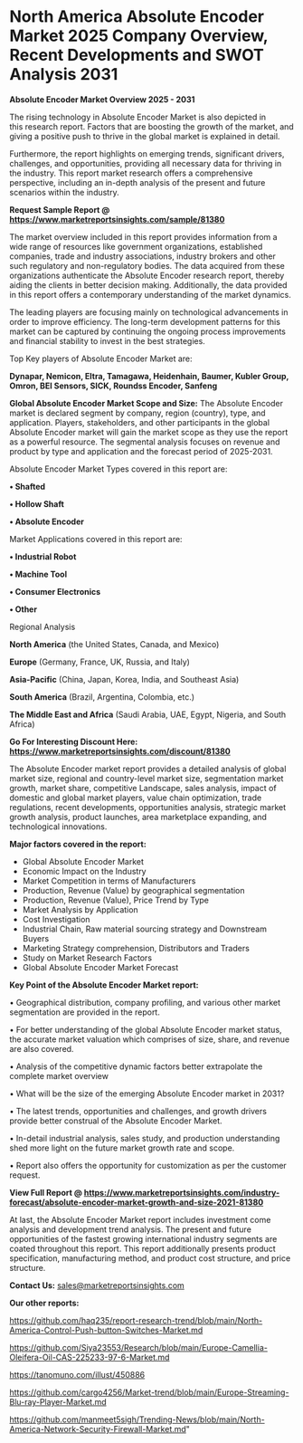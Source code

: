 # North America Absolute Encoder Market 2025 Company Overview, Recent Developments and SWOT Analysis 2031

<Strong> Absolute Encoder Market Overview 2025 - 2031</strong>

The rising technology in Absolute Encoder Market is also depicted in this research report. Factors that are boosting the growth of the market, and giving a positive push to thrive in the global market is explained in detail.

Furthermore, the report highlights on emerging trends, significant drivers, challenges, and opportunities, providing all necessary data for thriving in the industry. This report market research offers a comprehensive perspective, including an in-depth analysis of the present and future scenarios within the industry.

<strong>Request Sample Report @ <a href=https://www.marketreportsinsights.com/sample/81380>https://www.marketreportsinsights.com/sample/81380</a></strong>

The market overview included in this report provides information from a wide range of resources like government organizations, established companies, trade and industry associations, industry brokers and other such regulatory and non-regulatory bodies. The data acquired from these organizations authenticate the Absolute Encoder research report, thereby aiding the clients in better decision making. Additionally, the data provided in this report offers a contemporary understanding of the market dynamics.

The leading players are focusing mainly on technological advancements in order to improve efficiency. The long-term development patterns for this market can be captured by continuing the ongoing process improvements and financial stability to invest in the best strategies.

Top Key players of Absolute Encoder Market are:

<strong>Dynapar, Nemicon, Eltra, Tamagawa, Heidenhain, Baumer, Kubler Group, Omron, BEI Sensors, SICK, Roundss Encoder, Sanfeng</strong>

<strong><b>Global Absolute Encoder Market Scope and Size:</b></strong>
The Absolute Encoder market is declared segment by company, region (country), type, and application. Players, stakeholders, and other participants in the global Absolute Encoder market will gain the market scope as they use the report as a powerful resource. The segmental analysis focuses on revenue and product by type and application and the forecast period of 2025-2031.

Absolute Encoder Market Types covered in this report are:

<strong>• Shafted

• Hollow Shaft

• Absolute Encoder</strong>

Market Applications covered in this report are:

<strong>• Industrial Robot

• Machine Tool

• Consumer Electronics

• Other</strong> 

Regional Analysis

<strong>North America</strong> (the United States, Canada, and Mexico)

<strong>Europe</strong> (Germany, France, UK, Russia, and Italy)

<strong>Asia-Pacific</strong> (China, Japan, Korea, India, and Southeast Asia)

<strong>South America</strong> (Brazil, Argentina, Colombia, etc.)

<strong>The Middle East and Africa</strong> (Saudi Arabia, UAE, Egypt, Nigeria, and South Africa)

<strong>Go For Interesting Discount Here: <a href=https://www.marketreportsinsights.com/discount/81380>https://www.marketreportsinsights.com/discount/81380</a></strong>

The Absolute Encoder market report provides a detailed analysis of global market size, regional and country-level market size, segmentation market growth, market share, competitive Landscape, sales analysis, impact of domestic and global market players, value chain optimization, trade regulations, recent developments, opportunities analysis, strategic market growth analysis, product launches, area marketplace expanding, and technological innovations.

<strong><b>Major factors covered in the report:</b></strong>
<ul>
  <li>Global Absolute Encoder Market </li>
  <li>Economic Impact on the Industry</li>
  <li>Market Competition in terms of Manufacturers</li>
  <li>Production, Revenue (Value) by geographical segmentation</li>
  <li>Production, Revenue (Value), Price Trend by Type</li>
  <li>Market Analysis by Application</li>
  <li>Cost Investigation</li>
  <li>Industrial Chain, Raw material sourcing strategy and Downstream Buyers</li>
  <li>Marketing Strategy comprehension, Distributors and Traders</li>
  <li>Study on Market Research Factors</li>
  <li>Global Absolute Encoder Market Forecast</li>
</ul>

<strong><b>Key Point of the Absolute Encoder Market report:</b></strong>

• Geographical distribution, company profiling, and various other market segmentation are provided in the report.

• For better understanding of the global Absolute Encoder market status, the accurate market valuation which comprises of size, share, and revenue are also covered.

• Analysis of the competitive dynamic factors better extrapolate the complete market overview

• What will be the size of the emerging Absolute Encoder market in 2031?

• The latest trends, opportunities and challenges, and growth drivers provide better construal of the Absolute Encoder Market.

• In-detail industrial analysis, sales study, and production understanding shed more light on the future market growth rate and scope.

• Report also offers the opportunity for customization as per the customer request.

<strong><b>View Full Report @ <a href=https://www.marketreportsinsights.com/industry-forecast/absolute-encoder-market-growth-and-size-2021-81380>https://www.marketreportsinsights.com/industry-forecast/absolute-encoder-market-growth-and-size-2021-81380</a></b></strong>


At last, the Absolute Encoder Market report includes investment come analysis and development trend analysis. The present and future opportunities of the fastest growing international industry segments are coated throughout this report. This report additionally presents product specification, manufacturing method, and product cost structure, and price structure.

<strong>Contact Us:</strong>
sales@marketreportsinsights.com

<strong>Our other reports:</strong>

<a href=https://github.com/haq235/report-research-trend/blob/main/North-America-Control-Push-button-Switches-Market.md>https://github.com/haq235/report-research-trend/blob/main/North-America-Control-Push-button-Switches-Market.md</a>

<a href=https://github.com/Siya23553/Research/blob/main/Europe-Camellia-Oleifera-Oil-CAS-225233-97-6-Market.md>https://github.com/Siya23553/Research/blob/main/Europe-Camellia-Oleifera-Oil-CAS-225233-97-6-Market.md</a>

<a href=https://tanomuno.com/illust/450886>https://tanomuno.com/illust/450886</a>

<a href=https://github.com/cargo4256/Market-trend/blob/main/Europe-Streaming-Blu-ray-Player-Market.md>https://github.com/cargo4256/Market-trend/blob/main/Europe-Streaming-Blu-ray-Player-Market.md</a>

<a href=https://github.com/manmeet5sigh/Trending-News/blob/main/North-America-Network-Security-Firewall-Market.md>https://github.com/manmeet5sigh/Trending-News/blob/main/North-America-Network-Security-Firewall-Market.md</a>"
